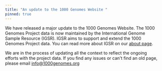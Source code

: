 ```yaml
---
title: "An update to the 1000 Genomes Website "
pinned: true
---
```


We have released a major update to the 1000 Genomes Website. The 1000 Genomes Project data is now maintained by the International Genome Sample Resource (IGSR). IGSR aims to support and extend the 1000 Genomes Project data. You can read more about IGSR on our [about page](http://www.1000genomes.org/about).

We are in the process of updating all the context to reflect the ongoing efforts with the project data. If you find any issues or can't find an old page, please email [info@1000genomes.org](mailto:info@1000genomes.org)
